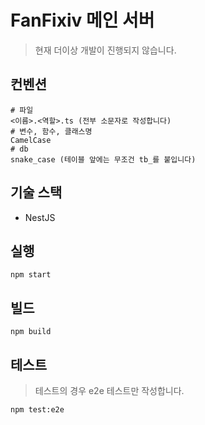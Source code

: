 # FanFixiv 메인 서버

> 현재 더이상 개발이 진행되지 않습니다.

## 컨벤션

```
# 파일
<이름>.<역할>.ts (전부 소문자로 작성합니다)
# 변수, 함수, 클래스명
CamelCase
# db
snake_case (테이블 앞에는 무조건 tb_를 붙입니다)
```

## 기술 스택

- NestJS

## 실행

```
npm start
```

## 빌드

```
npm build
```

## 테스트

> 테스트의 경우 e2e 테스트만 작성합니다.

```
npm test:e2e
```
